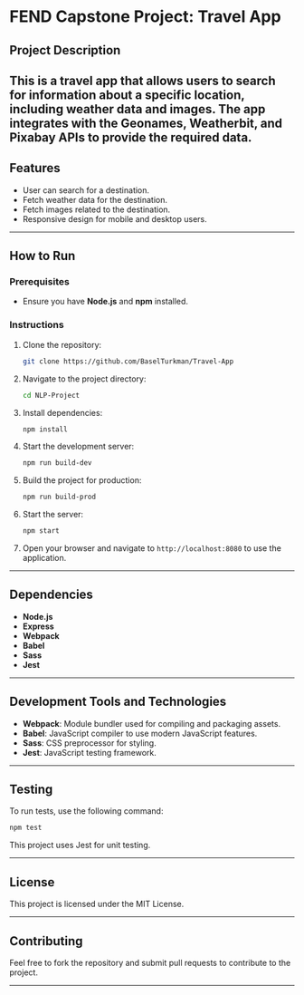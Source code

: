 # FEND Capstone Project: Travel App

## Project Description
This is a travel app that allows users to search for information about a specific location, including weather data and images. The app integrates with the Geonames, Weatherbit, and Pixabay APIs to provide the required data.
---

## Features
- User can search for a destination.
- Fetch weather data for the destination.
- Fetch images related to the destination.
- Responsive design for mobile and desktop users.

---

## How to Run
### Prerequisites
- Ensure you have **Node.js** and **npm** installed.

### Instructions
1. Clone the repository:
   ```bash
   git clone https://github.com/BaselTurkman/Travel-App
   ```
2. Navigate to the project directory:
   ```bash
   cd NLP-Project
   ```
3. Install dependencies:
   ```bash
   npm install
   ```
4. Start the development server:
   ```bash
   npm run build-dev
   ```
5. Build the project for production:
   ```bash
   npm run build-prod
   ```
6. Start the server:
   ```bash
   npm start
   ```
7. Open your browser and navigate to `http://localhost:8080` to use the application.

---

## Dependencies
- **Node.js**
- **Express**
- **Webpack**
- **Babel**
- **Sass**
- **Jest**

---

## Development Tools and Technologies
- **Webpack**: Module bundler used for compiling and packaging assets.
- **Babel**: JavaScript compiler to use modern JavaScript features.
- **Sass**: CSS preprocessor for styling.
- **Jest**: JavaScript testing framework.


---

## Testing
To run tests, use the following command:
```bash
npm test
```
This project uses Jest for unit testing.

---

## License
This project is licensed under the MIT License.

---

## Contributing
Feel free to fork the repository and submit pull requests to contribute to the project.

---


